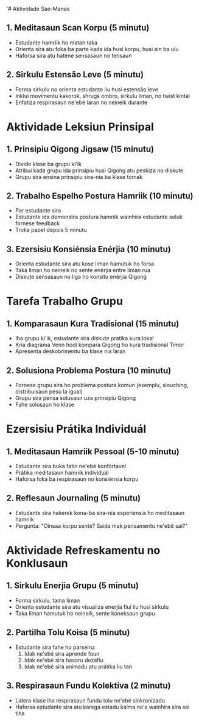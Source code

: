 '# Aktividade Sae-Manas

## 1. Meditasaun Scan Korpu (5 minutu)
- Estudante hamriik ho matan taka
- Orienta sira atu foka ba parte kada ida husi korpu, husi ain ba ulu
- Haforsa sira atu hatene sensasaun no tensaun

## 2. Sirkulu Estensão Leve (5 minutu)
- Forma sirkulu no orienta estudante liu husi estensão leve
- Inklui movimentu kakorok, shrugs ombro, sirkulu liman, no twist kintal
- Enfatiza respirasaun ne'ebé laran no neineik durante

# Aktividade Leksiun Prinsipal 

## 1. Prinsipiu Qigong Jigsaw (15 minutu)
- Divide klase ba grupu ki'ik
- Atribui kada grupu ida prinsipiu husi Qigong atu peskiza no diskute
- Grupu sira ensina prinsipiu sira-nia ba klase tomak

## 2. Trabalho Espelho Postura Hamriik (10 minutu)
- Par estudante sira
- Estudante ida demonstra postura hamriik wainhira estudante seluk fornese feedback
- Troka papel depois 5 minutu

## 3. Ezersisiu Konsiénsia Enérjia (10 minutu)
- Orienta estudante sira atu kose liman hamutuk ho forsa
- Taka liman ho neineik no sente enérjia entre liman rua
- Diskute sensasaun no liga ho konsitu enérjia Qigong

# Tarefa Trabalho Grupu

## 1. Komparasaun Kura Tradisional (15 minutu)
- Iha grupu ki'ik, estudante sira diskute pratika kura lokal
- Kria diagrama Venn hodi kompara Qigong ho kura tradisional Timor
- Apresenta deskobrimentu ba klase nia laran

## 2. Solusiona Problema Postura (10 minutu)
- Fornese grupu sira ho problema postura komun (exemplu, slouching, distribuisaun pesu la igual)
- Grupu sira pensa solusaun uza prinsipiu Qigong
- Fahe solusaun ho klase

# Ezersisiu Prátika Individuál

## 1. Meditasaun Hamriik Pessoal (5-10 minutu)
- Estudante sira buka fatin ne'ebé konfórtavel
- Prátika meditasaun hamriik individuál
- Haforsa foka ba respirasaun no konsiénsia korpu

## 2. Reflesaun Journaling (5 minutu)
- Estudante sira hakerek kona-ba sira-nia esperiensia ho meditasaun hamriik
- Pergunta: "Oinsaa korpu sente? Saida mak pensamentu ne'ebé sai?"

# Aktividade Refreskamentu no Konklusaun

## 1. Sirkulu Enerjia Grupu (5 minutu)
- Forma sirkulu, tama liman
- Orienta estudante sira atu visualiza enerjia flui liu husi sirkulu
- Taka liman hamutuk ho neineik, sente koneksaun grupu

## 2. Partilha Tolu Koisa (5 minutu)
- Estudante sira fahe ho parseiru:
  1. Idak ne'ebé sira aprende foun
  2. Idak ne'ebé sira hasoru dezafiu
  3. Idak ne'ebé sira animadu atu prátika liu tan

## 3. Respirasaun Fundu Kolektiva (2 minutu)
- Lidera klase iha respirasaun fundu tolu ne'ebé sinkronizadu
- Haforsa estudante sira atu karega estadu kalma ne'e wainhira sira sai tiha